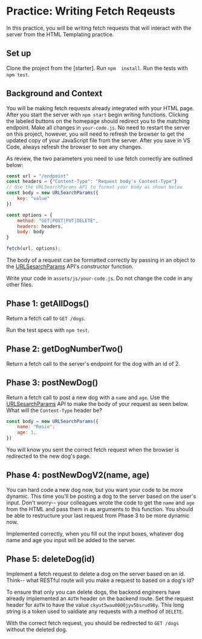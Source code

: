 # Practice: Writing Fetch Reqeusts

In this practice, you will be writing fetch requests that will interact with the server from the HTML Templating practice. 

## Set up

Clone the project from the [starter]. Run `npm  install`. Run the tests with `npm test`.

## Background and Context

You will be making fetch requests already integrated with your HTML page. After you start the server with `npm start` begin writing functions. Clicking the labeled buttons on the homepage should redirect you to the matching endpoint. Make all changes in `your-code.js`. No need to restart the server on this project, however, you will need to refresh the browser to get the updated copy of your JavaScript file from the server. After you save in VS Code, always refresh the browser to see any changes. 

As review, the two parameters you need to use fetch correctly are outlined below: 

```js
const url = "/endpoint"
const headers = {"Content-Type": "Request body's Content-Type"}
// Use the URLSearchParams API to format your body as shown below
const body = new URLSearchParams({
    key: "value"
})

const options = {
    method: "GET|POST|PUT|DELETE", 
    headers: headers,
    body: body
}

fetch(url, options);
```

The body of a request can be formatted correctly by passing in an object to the [URLSesarchParams] API's constructor function. 

Write your code in `assets/js/your-code.js`. Do not change the code in any other files. 


## Phase 1: getAllDogs()

Return a fetch call to `GET /dogs`. 

Run the test specs with `npm test`.

## Phase 2: getDogNumberTwo()

Return a fetch call to the server's endpoint for the dog with an id of 2.

## Phase 3: postNewDog() 

Return a fetch call to post a new dog with a `name` and `age`. Use the [URLSesarchParams] API to make the body of your request as seen below. What will the `Content-Type` header be?

```js
const body = new URLSearchParams({
    name: "Rosie"; 
    age: 1,
})
```

You will know you sent the correct fetch request when the browser is redirected to the new dog's page. 

## Phase 4: postNewDogV2(name, age) 

You can hard code a new dog now, but you want your code to be more dynamic. This time you'll be posting a dog to the server based on the user's input. Don't worry-- your colleagues wrote the code to get the `name` and `age` from the HTML and pass them in as arguments to this function. You should be able to restructure your last request from Phase 3 to be more dynamic now. 

Implemented correctly, when you fill out the input boxes, whatever dog name and age you input will be added to the server. 

## Phase 5: deleteDog(id)

Implement a fetch request to delete a dog on the server based on an id. Think-- what RESTful route will you make a request to based on a dog's id?

To ensure that only you can delete dogs, the backend engineers have already implemented an `AUTH` header on the backend route. Set the request header for `AUTH` to have the value `ckyut5wau0000jyv5bsrud90y`. This long string is a token used to valdiate any requests with a method of `DELETE`. 

With the correct fetch request, you should be redirected to `GET /dogs` without the deleted dog.

[URLSesarchParams]: https://developer.mozilla.org/en-US/docs/Web/API/URLSearchParams/URLSearchParams

